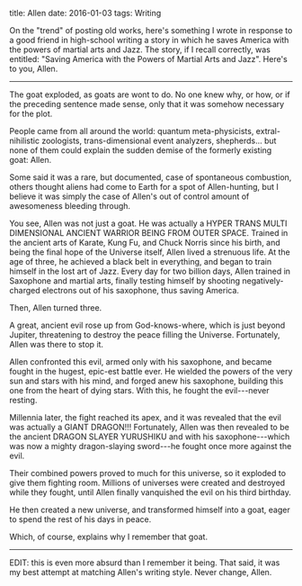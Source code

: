 title: Allen
date: 2016-01-03
tags: Writing

On the "trend" of posting old works, here's something I wrote in response to a
good friend in high-school writing a story in which he saves America with the
powers of martial arts and Jazz. The story, if I recall correctly, was entitled:
"Saving America with the Powers of Martial Arts and Jazz". Here's to you, Allen.

---

The goat exploded, as goats are wont to do. No one knew why, or how, or if the
preceding sentence made sense, only that it was somehow necessary for the plot.

People came from all around the world: quantum meta-physicists,
extral-nihilistic zoologists, trans-dimensional event analyzers, shepherds...
but none of them could explain the sudden demise of the formerly existing goat:
Allen.

Some said it was a rare, but documented, case of spontaneous combustion, others
thought aliens had come to Earth for a spot of Allen-hunting, but I believe it
was simply the case of Allen's out of control amount of awesomeness bleeding
through.

You see, Allen was not just a goat. He was actually a HYPER TRANS MULTI
DIMENSIONAL ANCIENT WARRIOR BEING FROM OUTER SPACE. Trained in the ancient arts
of Karate, Kung Fu, and Chuck Norris since his birth, and being the final hope
of the Universe itself, Allen lived a strenuous life. At the age of three, he
achieved a black belt in everything, and began to train himself in the lost art
of Jazz. Every day for two billion days, Allen trained in Saxophone and martial
arts, finally testing himself by shooting negatively-charged electrons out of
his saxophone, thus saving America.

Then, Allen turned three.

A great, ancient evil rose up from God-knows-where, which is just beyond
Jupiter, threatening to destroy the peace filling the Universe. Fortunately,
Allen was there to stop it.

Allen confronted this evil, armed only with his saxophone, and became fought in
the hugest, epic-est battle ever. He wielded the powers of the very sun and
stars with his mind, and forged anew his saxophone, building this one from the
heart of dying stars. With this, he fought the evil---never resting.

Millennia later, the fight reached its apex, and it was revealed that the evil
was actually a GIANT DRAGON!!! Fortunately, Allen was then revealed to be the
ancient DRAGON SLAYER YURUSHIKU and with his saxophone---which was now a mighty
dragon-slaying sword---he fought once more against the evil.

Their combined powers proved to much for this universe, so it exploded to give
them fighting room. Millions of universes were created and destroyed while they
fought, until Allen finally vanquished the evil on his third birthday.

He then created a new universe, and transformed himself into a goat, eager to
spend the rest of his days in peace.

Which, of course, explains why I remember that goat.

---

EDIT: this is even more absurd than I remember it being. That said, it was my
best attempt at matching Allen's writing style. Never change, Allen.
